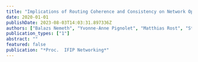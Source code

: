 ```yaml
---
title: "Implications of Routing Coherence and Consistency on Network Optimization"
date: 2020-01-01
publishDate: 2023-08-03T14:03:31.897336Z
authors: ["Balazs Nemeth", "Yvonne-Anne Pignolet", "Matthias Rost", "Stefan Schmid", "Balazs Vass"]
publication_types: ["1"]
abstract: ""
featured: false
publication: "*Proc.  IFIP Networking*"
---
```


